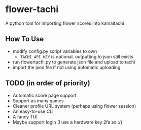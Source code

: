 # flower-tachi
A python tool for importing flower scores into kamaitachi

## How To Use
-  modify config.py script variables to own
    - `TACHI_API_KEY` is optional. outputting to json still exists  
- run flowertachi.py to generate json file and upload to tachi 
- import the json file if not using automatic uploading

## TODO (in order of priority)
- Automatic score page support
- Support as many games
- Cleaner profile URL system (perhaps using flower session)
- An easy-to-use CLI
- A fancy TUI
- Maybe support login (I use a hardware key 2fa so :/)
